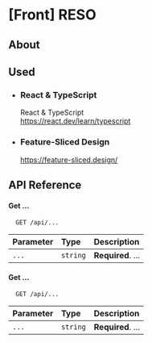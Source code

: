 # [Front] RESO

## About


## Used

* ### React & TypeScript
    React & TypeScript \
    https://react.dev/learn/typescript

* ### Feature-Sliced Design
    https://feature-sliced.design/



## API Reference

#### Get ...

```http
  GET /api/...
```

| Parameter | Type     | Description                |
| :-------- | :------- | :------------------------- |
| `...` | `string` | **Required**. ... |

#### Get ...

```http
  GET /api/...
```

| Parameter | Type     | Description                       |
| :-------- | :------- | :-------------------------------- |
| `...`      | `string` | **Required**. ... |
